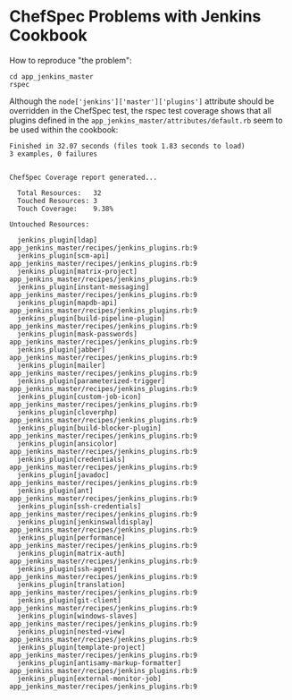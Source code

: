 ChefSpec Problems with Jenkins Cookbook
=======================================

How to reproduce "the problem":

    cd app_jenkins_master
    rspec

Although the `node['jenkins']['master']['plugins']` attribute should be overridden in the ChefSpec test, the rspec test coverage shows that all plugins defined in the `app_jenkins_master/attributes/default.rb` seem to be used within the cookbook:

	Finished in 32.07 seconds (files took 1.83 seconds to load)
	3 examples, 0 failures


	ChefSpec Coverage report generated...

	  Total Resources:   32
	  Touched Resources: 3
	  Touch Coverage:    9.38%

	Untouched Resources:

	  jenkins_plugin[ldap]               app_jenkins_master/recipes/jenkins_plugins.rb:9
	  jenkins_plugin[scm-api]            app_jenkins_master/recipes/jenkins_plugins.rb:9
	  jenkins_plugin[matrix-project]     app_jenkins_master/recipes/jenkins_plugins.rb:9
	  jenkins_plugin[instant-messaging]   app_jenkins_master/recipes/jenkins_plugins.rb:9
	  jenkins_plugin[mapdb-api]          app_jenkins_master/recipes/jenkins_plugins.rb:9
	  jenkins_plugin[build-pipeline-plugin]   app_jenkins_master/recipes/jenkins_plugins.rb:9
	  jenkins_plugin[mask-passwords]     app_jenkins_master/recipes/jenkins_plugins.rb:9
	  jenkins_plugin[jabber]             app_jenkins_master/recipes/jenkins_plugins.rb:9
	  jenkins_plugin[mailer]             app_jenkins_master/recipes/jenkins_plugins.rb:9
	  jenkins_plugin[parameterized-trigger]   app_jenkins_master/recipes/jenkins_plugins.rb:9
	  jenkins_plugin[custom-job-icon]    app_jenkins_master/recipes/jenkins_plugins.rb:9
	  jenkins_plugin[cloverphp]          app_jenkins_master/recipes/jenkins_plugins.rb:9
	  jenkins_plugin[build-blocker-plugin]   app_jenkins_master/recipes/jenkins_plugins.rb:9
	  jenkins_plugin[ansicolor]          app_jenkins_master/recipes/jenkins_plugins.rb:9
	  jenkins_plugin[credentials]        app_jenkins_master/recipes/jenkins_plugins.rb:9
	  jenkins_plugin[javadoc]            app_jenkins_master/recipes/jenkins_plugins.rb:9
	  jenkins_plugin[ant]                app_jenkins_master/recipes/jenkins_plugins.rb:9
	  jenkins_plugin[ssh-credentials]    app_jenkins_master/recipes/jenkins_plugins.rb:9
	  jenkins_plugin[jenkinswalldisplay]   app_jenkins_master/recipes/jenkins_plugins.rb:9
	  jenkins_plugin[performance]        app_jenkins_master/recipes/jenkins_plugins.rb:9
	  jenkins_plugin[matrix-auth]        app_jenkins_master/recipes/jenkins_plugins.rb:9
	  jenkins_plugin[ssh-agent]          app_jenkins_master/recipes/jenkins_plugins.rb:9
	  jenkins_plugin[translation]        app_jenkins_master/recipes/jenkins_plugins.rb:9
	  jenkins_plugin[git-client]         app_jenkins_master/recipes/jenkins_plugins.rb:9
	  jenkins_plugin[windows-slaves]     app_jenkins_master/recipes/jenkins_plugins.rb:9
	  jenkins_plugin[nested-view]        app_jenkins_master/recipes/jenkins_plugins.rb:9
	  jenkins_plugin[template-project]   app_jenkins_master/recipes/jenkins_plugins.rb:9
	  jenkins_plugin[antisamy-markup-formatter]   app_jenkins_master/recipes/jenkins_plugins.rb:9
	  jenkins_plugin[external-monitor-job]   app_jenkins_master/recipes/jenkins_plugins.rb:9
